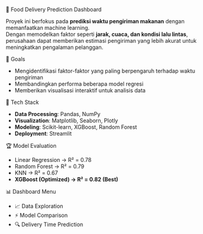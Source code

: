 🍔 Food Delivery Prediction Dashboard

Proyek ini berfokus pada **prediksi waktu pengiriman makanan** dengan memanfaatkan machine learning.  
Dengan memodelkan faktor seperti **jarak, cuaca, dan kondisi lalu lintas**, perusahaan dapat memberikan estimasi pengiriman yang lebih akurat untuk meningkatkan pengalaman pelanggan.  

🎯 Goals
- Mengidentifikasi faktor-faktor yang paling berpengaruh terhadap waktu pengiriman  
- Membandingkan performa beberapa model regresi  
- Memberikan visualisasi interaktif untuk analisis data  

🔧 Tech Stack
- **Data Processing**: Pandas, NumPy  
- **Visualization**: Matplotlib, Seaborn, Plotly  
- **Modeling**: Scikit-learn, XGBoost, Random Forest  
- **Deployment**: Streamlit  

🏆 Model Evaluation
- Linear Regression → R² = 0.78  
- Random Forest → R² = 0.79  
- KNN → R² = 0.67  
- **XGBoost (Optimized) → R² = 0.82 (Best)**  

📊 Dashboard Menu
- 📈 Data Exploration  
- ⚡ Model Comparison  
- 🔍 Delivery Time Prediction 
